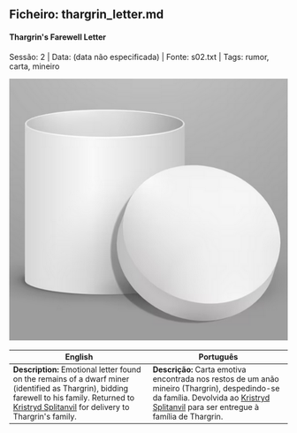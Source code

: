 ## Ficheiro: thargrin_letter.md

#### Thargrin's Farewell Letter

Sessão: 2 | Data: (data não especificada) | Fonte: s02.txt | Tags: rumor, carta, mineiro

![Thargrin's Farewell Letter](../../assets/loot/object_blank.png)

| English | Português |
|---------|-----------|
| **Description:** Emotional letter found on the remains of a dwarf miner (identified as Thargrin), bidding farewell to his family. Returned to [Kristryd Splitanvil](kristryd_splitanvil.md) for delivery to Thargrin's family. | **Descrição:** Carta emotiva encontrada nos restos de um anão mineiro (Thargrin), despedindo-se da família. Devolvida ao [Kristryd Splitanvil](kristryd_splitanvil.md) para ser entregue à família de Thargrin. |



















